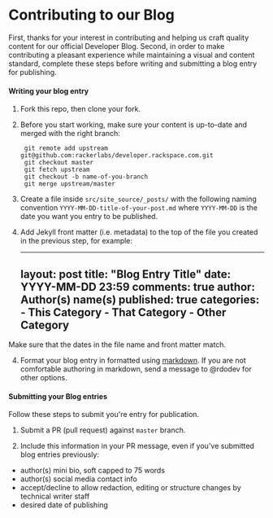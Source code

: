 Contributing to our Blog
=============================

First, thanks for your interest in contributing and helping us craft quality content for our official Developer Blog. Second, in order to make contributing a pleasant experience while maintaining a visual and content standard, complete these steps before writing and submitting a blog entry for publishing.

#### Writing your blog entry

1) Fork this repo, then clone your fork.

2) Before you start working, make sure your content is up-to-date and merged with the right branch:

        git remote add upstream git@github.com:rackerlabs/developer.rackspace.com.git
        git checkout master
        git fetch upstream
        git checkout -b name-of-you-branch
        git merge upstream/master

2) Create a file inside `src/site_source/_posts/` with the following naming convention `YYYY-MM-DD-title-of-your-post.md` where `YYYY-MM-DD` is the date you want you entry to be published.

3) Add Jekyll front matter (i.e. metadata) to the top of the file you created in the previous step, for example:


    ---
    layout: post
    title: "Blog Entry Title"
    date: YYYY-MM-DD 23:59
    comments: true
    author: Author(s) name(s)
    published: true
    categories:
        - This Category
        - That Category
        - Other Category 
    ---


Make sure that the dates in the file name and front matter match.   

4) Format your blog entry in formatted using [markdown](http://daringfireball.net/projects/markdown/basics). If you are not comfortable authoring in markdown, send a message to @rdodev for other options.
  
#### Submitting your Blog entries

Follow these steps to submit you're entry for publication. 

1) Submit a PR (pull request) against `master` branch.

2) Include this information in your PR message, even if you've submitted blog entries previously:
    
 - author(s) mini bio, soft capped to 75 words
 - author(s) social media contact info
 - accept/decline to allow redaction, editing or structure changes by technical writer staff
 - desired date of publishing
 
